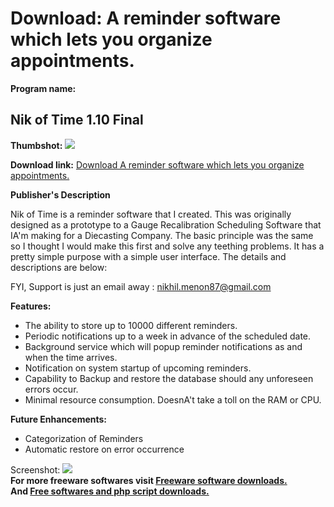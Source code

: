 # Download: A reminder software which lets you organize appointments.

**Program name:**

## Nik of Time 1.10 Final

  
**Thumbshot:** ![](http://www.freewarefiles.com/screenshot/nikoftime_md.jpg)   
  
**Download link:** [Download A reminder software which lets you organize appointments.](http://freesoftwares.boysofts.com/Nik-Of-Time-Final_program_42566.html)  
  


**Publisher's Description**  
  


Nik of Time is a reminder software that I created. This was originally designed as a prototype to a Gauge Recalibration Scheduling Software that IA'm making for a Diecasting Company. The basic principle was the same so I thought I would make this first and solve any teething problems. It has a pretty simple purpose with a simple user interface. The details and descriptions are below: 

FYI, Support is just an email away : nikhil.menon87@gmail.com

**Features:**

  * The ability to store up to 10000 different reminders. 
  * Periodic notifications up to a week in advance of the scheduled date. 
  * Background service which will popup reminder notifications as and when the time arrives. 
  * Notification on system startup of upcoming reminders. 
  * Capability to Backup and restore the database should any unforeseen errors occur. 
  * Minimal resource consumption. DoesnA't take a toll on the RAM or CPU. 

**Future Enhancements:**

  * Categorization of Reminders 
  * Automatic restore on error occurrence 

  
  
Screenshot: ![](http://www.freewarefiles.com/screenshot/nikoftime.jpg)   
**For more freeware softwares visit [Freeware software downloads.](http://freesoftwares.boysofts.com/)**   
**And [Free softwares and php script downloads.](http://www.boysofts.com/)**
